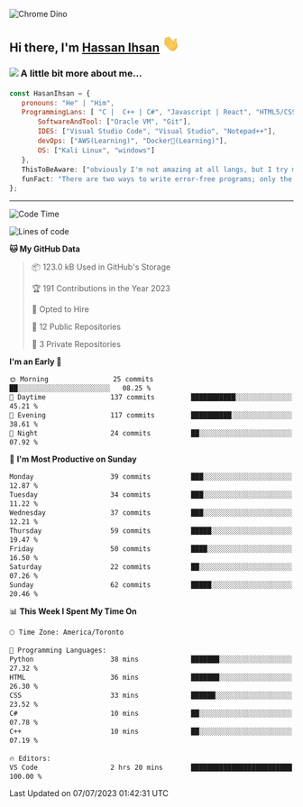  <!--
**HasanIhsan/HasanIhsan** is a ✨ _special_ ✨ repository because its `README.md` (this file) appears on your GitHub profile.
-->

![Chrome Dino](https://mir-s3-cdn-cf.behance.net/project_modules/max_1200/4ff07986208593.5d9a654e92f36.gif)


<h2 align="left">Hi there, I'm <a href="https://www.linkedin.com/in/hassan-ihsan-045b11231/" target="_blank" rel="noopener noreferrer">Hassan Ihsan</a> <img src="https://raw.githubusercontent.com/ABSphreak/ABSphreak/master/gifs/Hi.gif" height="30" />
 
 
 ### <img src="https://media.giphy.com/media/VgCDAzcKvsR6OM0uWg/giphy.gif" width="50"> A little bit more about me...  
 
 ```javascript
const HasanIhsan = {
    pronouns: "He" | "Him",
    ProgrammingLans: [ "C |  C++ | C#", "Javascript | React", "HTML5/CSS", "JSON", "Java"],
        SoftwareAndTool: ["Oracle VM", "Git"],
        IDES: ["Visual Studio Code", "Visual Studio", "Notepad++"],
        devOps: ["AWS(Learning)", "Docker🐳(Learning)"], 
        OS: ["Kali Linux", "windows"]
    },
    ThisToBeAware: ["obviously I'm not amazing at all langs, but I try my best not to go rusty"], 
    funFact: "There are two ways to write error-free programs; only the third one works"
};
```
 
 --- 

<!--START_SECTION:waka-->
![Code Time](http://img.shields.io/badge/Code%20Time-194%20hrs-blue)

![Lines of code](https://img.shields.io/badge/From%20Hello%20World%20I%27ve%20Written-980.7%20thousand%20lines%20of%20code-blue)

**🐱 My GitHub Data** 

> 📦 123.0 kB Used in GitHub's Storage 
 > 
> 🏆 191 Contributions in the Year 2023
 > 
> 💼 Opted to Hire
 > 
> 📜 12 Public Repositories 
 > 
> 🔑 3 Private Repositories 
 > 
**I'm an Early 🐤** 

```text
🌞 Morning                25 commits          ██░░░░░░░░░░░░░░░░░░░░░░░   08.25 % 
🌆 Daytime                137 commits         ███████████░░░░░░░░░░░░░░   45.21 % 
🌃 Evening                117 commits         ██████████░░░░░░░░░░░░░░░   38.61 % 
🌙 Night                  24 commits          ██░░░░░░░░░░░░░░░░░░░░░░░   07.92 % 
```
📅 **I'm Most Productive on Sunday** 

```text
Monday                   39 commits          ███░░░░░░░░░░░░░░░░░░░░░░   12.87 % 
Tuesday                  34 commits          ███░░░░░░░░░░░░░░░░░░░░░░   11.22 % 
Wednesday                37 commits          ███░░░░░░░░░░░░░░░░░░░░░░   12.21 % 
Thursday                 59 commits          █████░░░░░░░░░░░░░░░░░░░░   19.47 % 
Friday                   50 commits          ████░░░░░░░░░░░░░░░░░░░░░   16.50 % 
Saturday                 22 commits          ██░░░░░░░░░░░░░░░░░░░░░░░   07.26 % 
Sunday                   62 commits          █████░░░░░░░░░░░░░░░░░░░░   20.46 % 
```


📊 **This Week I Spent My Time On** 

```text
🕑︎ Time Zone: America/Toronto

💬 Programming Languages: 
Python                   38 mins             ███████░░░░░░░░░░░░░░░░░░   27.32 % 
HTML                     36 mins             ███████░░░░░░░░░░░░░░░░░░   26.30 % 
CSS                      33 mins             ██████░░░░░░░░░░░░░░░░░░░   23.52 % 
C#                       10 mins             ██░░░░░░░░░░░░░░░░░░░░░░░   07.78 % 
C++                      10 mins             ██░░░░░░░░░░░░░░░░░░░░░░░   07.19 % 

🔥 Editors: 
VS Code                  2 hrs 20 mins       █████████████████████████   100.00 % 
```


 Last Updated on 07/07/2023 01:42:31 UTC
<!--END_SECTION:waka-->
 
 
